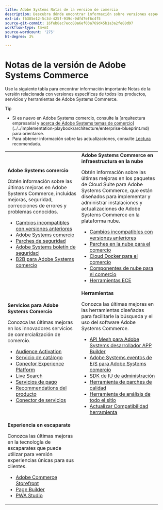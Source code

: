 ```yaml
---
title: Adobe Systems Notas de la versión de comercio
description: Descubra dónde encontrar información sobre versiones específicas de Adobe Commerce.
exl-id: f6385e12-5c3d-425f-939c-9dfd7ef6c4f5
source-git-commit: 16feb8ec7ecc88a6ef03a769d45b1a3a2fe88d97
workflow-type: tm+mt
source-wordcount: '275'
ht-degree: 3%

---
```



# Notas de la versión de Adobe Systems Commerce

Use la siguiente tabla para encontrar información importante Notas de la versión relacionada con versiones específicas de todos los productos, servicios y herramientas de Adobe Systems Commerce.

>[!TIP]
>
>- Si es nuevo en Adobe Systems comercio, consulte la [arquitectura empresarial y [acerca de Adobe Systems temas de comercio](https://experienceleague.adobe.com/en/docs/commerce-admin/start/about)](../../implementation-playbook/architecture/enterprise-blueprint.md) para orientarse.
>- Para obtener información sobre las actualizaciones, consulte [Lectura](../../upgrade/resources/recommended-reading.md) recomendada.

<table>
  <tbody>
    <tr>
      <td><strong>Adobe Systems comercio</strong>
        <p>Obtén información sobre las últimas mejoras en Adobe Systems Commerce, incluidas mejoras, seguridad, correcciones de errores y problemas conocidos.</p>
          <ul>
            <li><a href="https://developer.adobe.com/commerce/php/development/backward-incompatible-changes/">Cambios incompatibles con versiones anteriores</a></li>
            <li><a href="commerce/overview.md">Adobe Systems comercio</a></li>
            <li><a href="security/overview.md">Parches de seguridad</a></li>
            <li><a href="https://helpx.adobe.com/security/products/magento.html">Adobe Systems boletín de seguridad</a></li>
            <li><a href="https://experienceleague.adobe.com/docs/commerce-admin/b2b/release-notes.html">B2B para Adobe Systems comercio</a></li>
          </ul>
        </td>
      <td><strong>Adobe Systems Commerce en infraestructura en la nube</strong>
        <p>Obtén información sobre las últimas mejoras en los paquetes de Cloud Suite para Adobe Systems Commerce, que están diseñados para implementar y administrar instalaciones y actualizaciones de Adobe Systems Commerce en la plataforma nube.</p>
          <ul>
            <li><a href="https://experienceleague.adobe.com/en/docs/commerce-cloud-service/user-guide/release-notes/backward-incompatible-changes">Cambios incompatibles con versiones anteriores</a></li>
            <li><a href="https://experienceleague.adobe.com/en/docs/commerce-cloud-service/user-guide/release-notes/cloud-patches">Parches en la nube para el comercio</a></li>
            <li><a href="https://experienceleague.adobe.com/en/docs/commerce-cloud-service/user-guide/release-notes/cloud-docker">Cloud Docker para el comercio</a></li>
            <li><a href="https://experienceleague.adobe.com/en/docs/commerce-cloud-service/user-guide/release-notes/cloud-components">Componentes de nube para el comercio</a></li>
            <li><a href="https://experienceleague.adobe.com/en/docs/commerce-cloud-service/user-guide/release-notes/ece-tools-package">Herramientas ECE</a></li>
          </ul>
      </td>
    </tr>
    <tr>
      <td><strong>Servicios para Adobe Systems Comercio</strong>
        <p>Conozca las últimas mejoras en los innovadores servicios de comercialización de comercio.</p>
          <ul>
            <li><a href="https://experienceleague.adobe.com/docs/commerce-admin/customers/audience-activation.html">Audience Activation</a></li>
            <li><a href="https://experienceleague.adobe.com/docs/commerce/catalog-service/release-notes.html">Servicio de catálogo</a></li>
            <li><a href="https://experienceleague.adobe.com/docs/commerce/experience-platform-connector/release-notes.html">Conector Experience Platform</a></li>
            <li><a href="https://experienceleague.adobe.com/docs/commerce/live-search/release-notes.html">Live Search</a></li>
            <li><a href="https://experienceleague.adobe.com/docs/commerce/payment-services/release-notes.html">Servicios de pago</a></li>
            <li><a href="https://experienceleague.adobe.com/docs/commerce/product-recommendations/release-notes.html">Recommendations del producto</a></li>
            <li><a href="https://experienceleague.adobe.com/docs/commerce/user-guides/integration-services/saas.html">Conector de servicios</a></li>
          </ul>
        </td>
      <td><strong>Herramientas</strong>
        <p>Conozca las últimas mejoras en las herramientas diseñadas para facilitarle la búsqueda y el uso del software Adobe Systems Commerce.</p>
          <ul>
            <li><a href="https://developer.adobe.com/graphql-mesh-gateway/">API Mesh para Adobe Systems desarrollador APP Builder</a></li>
            <li><a href="https://developer.adobe.com/commerce/events/get-started/release-notes/">Adobe Systems eventos de E/S para Adobe Systems comercio</a></li>
            <li><a href="https://developer.adobe.com/commerce/extensibility/admin-ui-sdk/release-notes/">SDK de IU de administración</a></li>
            <li><a href="../../tools/quality-patches-tool/release-notes.md">Herramienta de parches de calidad</a></li>
            <li><a href="../../tools/site-wide-analysis-tool/intro.md">Herramienta de análisis de todo el sitio</a></li>
            <li><a href="../../upgrade/upgrade-compatibility-tool/overview.md">Actualizar Compatibilidad herramienta</a></li>
          </ul>
      </td>
    </tr>
    <tr>
       <td><strong>Experiencia en escaparate</strong>
        <p>Conozca las últimas mejoras en la tecnología de escaparates que puede utilizar para versión experiencias únicas para sus clientes.</p>
          <ul>
            <li><a href="https://experienceleague.adobe.com/developer/commerce/storefront/">Adobe Commerce Storefront</a></li>
            <li><a href="https://experienceleague.adobe.com/docs/commerce-admin/page-builder/release-notes.html">Page Builder</a></li>
            <li><a href="https://github.com/magento/pwa-studio/releases/latest">PWA Studio</a></li>
          </ul>
      </td>
      <td></td>
    </tr>
  </tbody>
</table>
